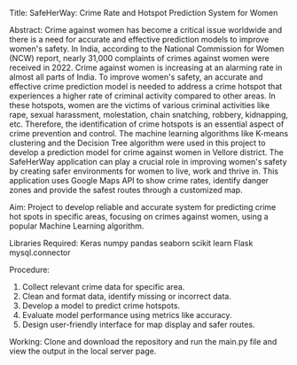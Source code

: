 Title:
SafeHerWay: Crime Rate and Hotspot Prediction System for Women

Abstract:
	Crime against women has become a critical issue worldwide and there is a need for accurate and effective prediction models to improve women's safety. In India, according to the National Commission for Women (NCW) report, nearly 31,000 complaints of crimes against women were received in 2022. Crime against women is increasing at an alarming rate in almost all parts of India. 
	To improve women's safety, an accurate and effective crime prediction model is needed to address a crime hotspot that experiences a higher rate of criminal activity compared to other areas. In these hotspots, women are the victims of various criminal activities like rape, sexual harassment, molestation, chain snatching, robbery, kidnapping, etc. Therefore, the identification of crime hotspots is an essential aspect of crime prevention and control. 
	The machine learning algorithms like K-means clustering and the Decision Tree algorithm were used in this project to develop a prediction model for crime against women in Vellore district. The SafeHerWay application can play a crucial role in improving women's safety by creating safer environments for women to live, work and thrive in. This application uses Google Maps API to show crime rates, identify danger zones and provide the safest routes through a customized map. 

Aim:
Project to develop reliable and accurate system for predicting crime hot spots in specific areas, focusing on crimes against women, using a popular Machine Learning algorithm.

Libraries Required:
Keras
numpy
pandas
seaborn
scikit learn
Flask
mysql.connector

Procedure:
1. Collect relevant crime data for specific area.
2. Clean and format data, identify missing or incorrect data.
3. Develop a model to predict crime hotspots.
4. Evaluate model performance using metrics like accuracy.
5. Design user-friendly interface for map display and safer routes.

Working:
Clone and download the repository and run the main.py file and view the output in the local server page.
